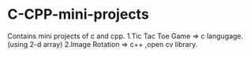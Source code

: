 # C-CPP-mini-projects
Contains mini projects of c and cpp.
1.Tic Tac Toe Game =>  c langugage. (using 2-d array)
2.Image Rotation => c++ ,open cv library.                        
